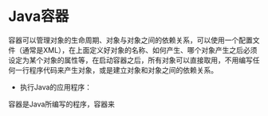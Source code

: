 # Java容器

容器可以管理对象的生命周期、对象与对象之间的依赖关系，可以使用一个配置文件（通常是XML），在上面定义好对象的名称、如何产生、哪个对象产生之后必须设定为某个对象的属性等，在启动容器之后，所有对象可以直接取用，不用编写任何一行程序代码来产生对象，或是建立对象和对象之间的依赖关系。

- 执行Java的应用程序：

容器是Java所编写的程序，容器来
